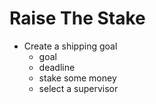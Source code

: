 # Raise The Stake

- Create a shipping goal
  - goal
  - deadline
  - stake some money
  - select a supervisor
